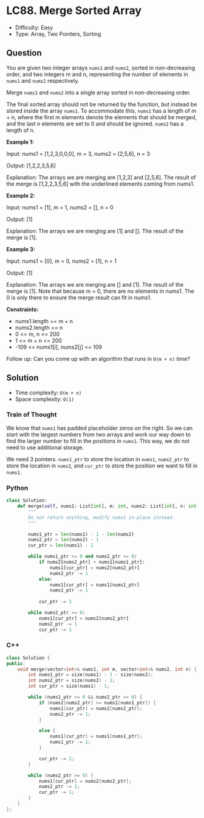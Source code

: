 # LC88. Merge Sorted Array

- Difficulty: Easy
- Type: Array, Two Pointers, Sorting

## Question

You are given two integer arrays `nums1` and `nums2`, sorted in non-decreasing order, and two integers m and n, representing the number of elements in `nums1` and `nums2` respectively.

Merge `nums1` and `nums2` into a single array sorted in non-decreasing order.

The final sorted array should not be returned by the function, but instead be stored inside the array `nums1`. To accommodate this, `nums1` has a length of m + n, where the first m elements denote the elements that should be merged, and the last n elements are set to 0 and should be ignored. `nums2` has a length of n.

**Example 1:**

Input: nums1 = [1,2,3,0,0,0], m = 3, nums2 = [2,5,6], n = 3

Output: [1,2,2,3,5,6]

Explanation: The arrays we are merging are [1,2,3] and [2,5,6].
The result of the merge is [1,2,2,3,5,6] with the underlined elements coming from nums1.

**Example 2:**

Input: nums1 = [1], m = 1, nums2 = [], n = 0

Output: [1]

Explanation: The arrays we are merging are [1] and []. The result of the merge is [1].

**Example 3:**

Input: nums1 = [0], m = 0, nums2 = [1], n = 1

Output: [1]

Explanation: The arrays we are merging are [] and [1]. The result of the merge is [1]. Note that because m = 0, there are no elements in nums1. The 0 is only there to ensure the merge result can fit in nums1.

**Constraints:**

- nums1.length == m + n
- nums2.length == n
- 0 <= m, n <= 200
- 1 <= m + n <= 200
- -109 <= nums1[i], nums2[j] <= 109

Follow up: Can you come up with an algorithm that runs in `O(m + n)` time?

## Solution

- Time complexity: `O(m + n)`
- Space complexity: `O(1)`

### Train of Thought

We know that `nums1` has padded placeholder zeros on the right. So we can start with the largest numbers from two arrays and work our way down to find the larger number to fill in the positions in `nums1`. This way, we do not need to use additional storage.

We need 3 pointers. `nums1_ptr` to store the location in `nums1`, `nums2_ptr` to store the location in `nums2`, and `cur_ptr` to store the position we want to fill in `nums1`.

### Python

```python
class Solution:
    def merge(self, nums1: List[int], m: int, nums2: List[int], n: int) -> None:
        """
        Do not return anything, modify nums1 in-place instead.
        """

        nums1_ptr = len(nums1) - 1 - len(nums2)
        nums2_ptr = len(nums2) - 1
        cur_ptr = len(nums1) - 1

        while nums1_ptr >= 0 and nums2_ptr >= 0:
            if nums2[nums2_ptr] > nums1[nums1_ptr]:
                nums1[cur_ptr] = nums2[nums2_ptr]
                nums2_ptr -= 1
            else:
                nums1[cur_ptr] = nums1[nums1_ptr]
                nums1_ptr -= 1
            
            cur_ptr -= 1

        while nums2_ptr >= 0:
            nums1[cur_ptr] = nums2[nums2_ptr]
            nums2_ptr -= 1
            cur_ptr -= 1
```

### C++

```c++
class Solution {
public:
    void merge(vector<int>& nums1, int m, vector<int>& nums2, int n) {
        int nums1_ptr = size(nums1) - 1 - size(nums2);
        int nums2_ptr = size(nums2) - 1;
        int cur_ptr = size(nums1) - 1;

        while (nums1_ptr >= 0 && nums2_ptr >= 0) {
            if (nums2[nums2_ptr] >= nums1[nums1_ptr]) {
                nums1[cur_ptr] = nums2[nums2_ptr];
                nums2_ptr -= 1;
            }

            else {
                nums1[cur_ptr] = nums1[nums1_ptr];
                nums1_ptr -= 1;
            }

            cur_ptr -= 1;
        }

        while (nums2_ptr >= 0) {
            nums1[cur_ptr] = nums2[nums2_ptr];
            nums2_ptr -= 1;
            cur_ptr -= 1;
        }
    }
};
```
